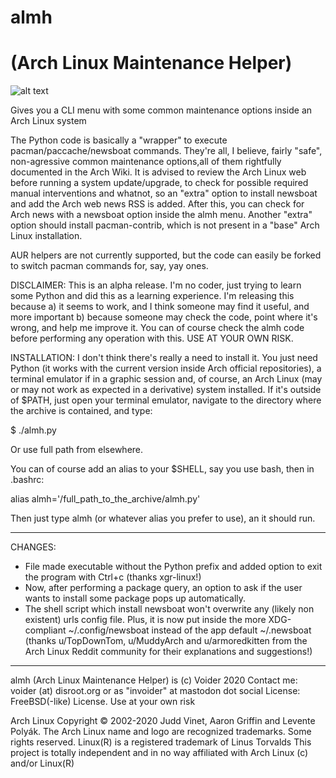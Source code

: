 # almh
# (Arch Linux Maintenance Helper)
![alt text](https://raw.githubusercontent.com/voider755/almh/main/Screenshot_2020-12-28_10-25-09.png)

Gives you a CLI menu with some common maintenance options inside an Arch Linux system 

The Python code is basically a "wrapper" to execute pacman/paccache/newsboat commands. They're all, I believe, fairly "safe", non-agressive common maintenance options,all of them rightfully documented in the Arch Wiki. It is advised to review the Arch Linux web before running a system update/upgrade, to check for possible required manual interventions and whatnot, so an "extra" option to install newsboat and add the Arch web news RSS is added. After this, you can check for Arch news with a newsboat option inside the almh menu. Another "extra" option should install pacman-contrib, which is not present in a "base" Arch Linux installation.

AUR helpers are not currently supported, but the code can easily be forked to switch pacman commands for, say, yay ones.

DISCLAIMER: This is an alpha release. I'm no coder, just trying to learn some Python and did this as a learning experience. I'm releasing this because a) it seems to work, and I think someone may find it useful, and more important b) because someone may check the code, point where it's wrong, and help me improve it. You can of course check the almh code before performing any operation with this. USE AT YOUR OWN RISK.

INSTALLATION: I don't think there's really a need to install it. You just need Python (it works with the current version inside Arch official repositories), a terminal emulator if in a graphic session and, of course, an Arch Linux (may or may not work as expected in a derivative) system installed. If it's outside of $PATH, just open your terminal emulator, navigate to the directory where the archive is contained, and type:

$ ./almh.py

Or use full path from elsewhere.

You can of course add an alias to your $SHELL, say you use bash, then in .bashrc:

alias almh='/full_path_to_the_archive/almh.py'

Then just type almh (or whatever alias you prefer to use), an it should run.
****************************************************************************
CHANGES: 
- File made executable without the Python prefix and added option to exit the program with Ctrl+c (thanks xgr-linux!)
- Now, after performing a package query, an option to ask if the user wants to install some package pops up automatically.
- The shell script which install newsboat won't overwrite any (likely non existent) urls config file. Plus, it is now put inside the more XDG-compliant ~/.config/newsboat instead of the app default ~/.newsboat (thanks u/TopDownTom, u/MuddyArch and u/armoredkitten from the Arch Linux Reddit community for their explanations and suggestions!)
****************************************************************************
almh (Arch Linux Maintenance Helper) is (c) Voider 2020
Contact me: voider (at) disroot.org or as "invoider" at mastodon dot social
License: FreeBSD(-like) License. Use at your own risk

Arch Linux Copyright © 2002-2020 Judd Vinet, Aaron Griffin and Levente Polyák.
The Arch Linux name and logo are recognized trademarks. Some rights reserved.
Linux(R) is a registered trademark of Linus Torvalds
This project is totally independent and in no way affiliated with Arch Linux (c) and/or Linux(R)
